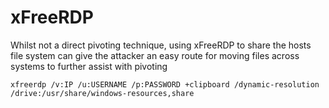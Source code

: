 # xFreeRDP

Whilst not a direct pivoting technique, using xFreeRDP to share the hosts file system can give the attacker an easy route for moving files across systems to further assist with pivoting

    xfreerdp /v:IP /u:USERNAME /p:PASSWORD +clipboard /dynamic-resolution /drive:/usr/share/windows-resources,share
